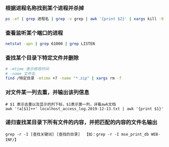 ### 根据进程名称找到某个进程并杀掉
```bash
ps -ef | grep 进程名 | grep -v grep | awk '{print $2}' | xargs kill -9 
```
### 查看监听某个端口的进程
```bash
netstat -apn | grep 61000 | grep LISTEN
```
### 查找某个目录下特定文件并删除
```bash
# -mtime 表示修改时间
# -name 文件名
find /特定目录 -mtime +7 -name "*.zip" | xargs rm -f
```
### 对文件某一列去重，并输出该列信息
```
# $1 表示去重以及显示的列下标，$1表示第一列，详看awk文档
awk '!a[$1]++' localhost_access_log.2019-12-13.txt | awk '{print $1}'
```

### 递归查找某目录下所有文件的内容，并把匹配的内容的文件名输出
```
grep -r -I [查找关键词] [查找的目录]  【如：grep -r -I mse_print_db WEB-INF/】
```